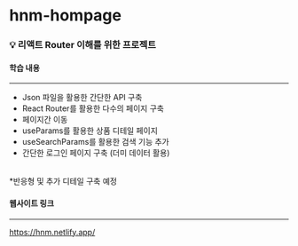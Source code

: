 # hnm-hompage

### 💡 리액트 Router 이해를 위한 프로젝트

#### 학습 내용
---
- Json 파일을 활용한 간단한 API 구축
- React Router를 활용한 다수의 페이지 구축
- 페이지간 이동
- useParams를 활용한 상품 디테일 페이지 
- useSearchParams를 활용한 검색 기능 추가
- 간단한 로그인 페이지 구축 (더미 데이터 활용)  
<br/>
*반응형 및 추가 디테일 구축 예정

#### 웹사이트 링크
---
https://hnm.netlify.app/
